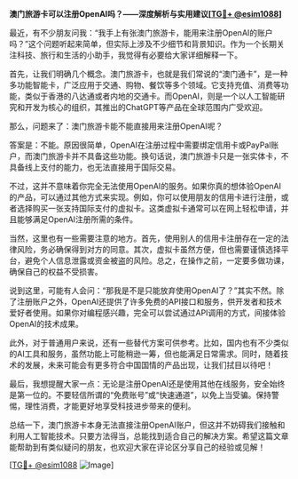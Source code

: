 **澳门旅游卡可以注册OpenAI吗？——深度解析与实用建议[[TG💪+ @esim1088](https://t.me/s/esim1088)]**

最近，有不少朋友问我：“我手上有张澳门旅游卡，能用来注册OpenAI的账户吗？”这个问题听起来简单，但实际上涉及不少细节和背景知识。作为一个长期关注科技、旅行和生活的小助手，我觉得有必要给大家详细解释一下。

首先，让我们明确几个概念。澳门旅游卡，也就是我们常说的“澳门通卡”，是一种多功能智能卡，广泛应用于交通、购物、餐饮等多个领域。它支持充值、消费等功能，类似于香港的八达通或者内地的交通卡。而OpenAI，则是一个以人工智能研究和开发为核心的组织，其推出的ChatGPT等产品在全球范围内广受欢迎。

那么，问题来了：澳门旅游卡能不能直接用来注册OpenAI呢？

答案是：不能。原因很简单，OpenAI在注册过程中需要绑定信用卡或PayPal账户，而澳门旅游卡并不具备这些功能。换句话说，澳门旅游卡只是一张实体卡，不具备线上支付的能力，也无法直接用于国际交易。

不过，这并不意味着你完全无法使用OpenAI的服务。如果你真的想体验OpenAI的产品，可以通过其他方式来实现。例如，你可以使用朋友的信用卡进行注册，或者选择购买一张支持国际支付的虚拟卡。这类虚拟卡通常可以在网上轻松申请，并且能够满足OpenAI注册所需的条件。

当然，这里也有一些需要注意的地方。首先，使用别人的信用卡注册存在一定的法律风险，务必确保得到对方的同意。其次，虚拟卡虽然方便，但也需要谨慎选择平台，避免个人信息泄露或资金被盗的风险。总之，在操作之前，一定要多做功课，确保自己的权益不受损害。

说到这里，可能有人会问：“那我是不是只能放弃使用OpenAI了？”其实不然。除了注册账户之外，OpenAI还提供了许多免费的API接口和服务，供开发者和技术爱好者使用。如果你对编程感兴趣，完全可以尝试通过API调用的方式，间接体验OpenAI的技术成果。

此外，对于普通用户来说，还有一些替代方案可供参考。比如，国内也有不少类似的AI工具和服务，虽然功能上可能稍逊一筹，但也能满足日常需求。同时，随着技术的发展，未来可能会有更多符合中国国情的产品出现，让我们拭目以待吧！

最后，我想提醒大家一点：无论是注册OpenAI还是使用其他在线服务，安全始终是第一位的。不要轻信所谓的“免费账号”或“快速通道”，以免上当受骗。保持警惕，理性消费，才能更好地享受科技进步带来的便利。

总结一下，澳门旅游卡本身无法直接注册OpenAI账户，但这并不妨碍我们接触和利用人工智能技术。只要方法得当，总能找到适合自己的解决方案。希望这篇文章能帮助到有类似疑问的朋友，也欢迎大家在评论区分享自己的经验或见解！

[[TG💪+ @esim1088](https://t.me/s/esim1088) ![Image](https://i.postimg.cc/4NQfJmqS/Snipaste-2025-05-13-00-14-12.png)]